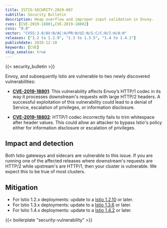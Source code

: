 ```yaml
---
title: ISTIO-SECURITY-2019-007
subtitle: Security Bulletin
description: Heap overflow and improper input validation in Envoy.
cves: [CVE-2019-18801,CVE-2019-18802]
cvss: "9.0"
vector: "CVSS:3.0/AV:N/AC:H/PR:N/UI:N/S:C/C:H/I:H/A:H"
releases: ["1.2 to 1.2.9", "1.3 to 1.3.5", "1.4 to 1.4.1"]
publishdate: 2019-12-10
keywords: [CVE]
skip_seealso: true
---
```


{{< security_bulletin >}}

Envoy, and subsequently Istio are vulnerable to two newly discovered vulnerabilities:

* __[CVE-2019-18801](https://cve.mitre.org/cgi-bin/cvename.cgi?name=CVE-2019-18801)__: This vulnerability affects Envoy’s HTTP/1 codec in its way it processes downstream's requests with large HTTP/2 headers. A successful exploitation of this vulnerability could lead to a denial of Service, escalation of privileges, or information disclosure.

* __[CVE-2019-18802](https://cve.mitre.org/cgi-bin/cvename.cgi?name=CVE-2019-18802)__: HTTP/1 codec incorrectly fails to trim whitespace after header values. This could allow an attacker to bypass Istio's policy either for information disclosure or escalation of privileges.

## Impact and detection

Both Istio gateways and sidecars are vulnerable to this issue. If you are running one of the affected releases where downstream's requests are HTTP/2 while upstream's are HTTP/1, then your cluster is vulnerable.  We expect this to be true of most clusters.

## Mitigation

* For Istio 1.2.x deployments: update to a [Istio 1.2.10](/zh/news/releases/1.2.x/announcing-1.2.10) or later.
* For Istio 1.3.x deployments: update to a [Istio 1.3.6](/zh/news/releases/1.3.x/announcing-1.3.6) or later.
* For Istio 1.4.x deployments: update to a [Istio 1.4.2](/zh/news/releases/1.4.x/announcing-1.4.2) or later.

{{< boilerplate "security-vulnerability" >}}
